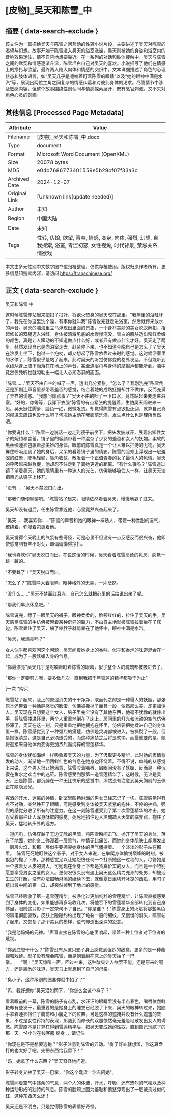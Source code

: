 # [皮物]_吴天和陈雪_中



## 摘要  { data-search-exclude }

<!-- tcd_abstract -->
该文件为一篇描绘吴天与陈雪之间互动的性转小说片段，主要讲述了吴天对陈雪的渴望与幻想。故事开始于陈雪进入吴天的浴室洗澡，吴天则被她的身姿和浴室内的音响效果迷住，情不自禁地想要靠近。在一系列的对话和肢体接触中，吴天与陈雪之间的默契和情感逐渐升温，陈雪坦白自己对吴天的喜欢。小说描写了他们在情感上的挣扎与欲望，最终两人陷入肉体和情感的交织中。文本详细描述了角色的心理状态和肢体语言，如“吴天几乎是呢喃着盯着陈雪的眼睛”以及“她的眼神中满是水汽”等，展现出两位主角之间复杂的情感纠葛和对彼此身体的渴求。尽管情节中涉及敏感内容，但整个故事围绕性别认同与情感探索展开，既有感官刺激，又不失对角色心灵的刻画。

<!-- tcd_abstract_end -->

## 其他信息 [Processed Page Metadata]

| Attribute       | Value                                  |
|-----------------|----------------------------------------|
| Filename        | [皮物]_吴天和陈雪_中.docx                             |
| Type            | document                                 |
| Format          | Microsoft Word Document (OpenXML)                               |
| Size            | 20078 bytes                           |
| MD5             | e04b7686773401559e5b29bf07f33a3c                                  |
| Archived Date   | 2024-12-07                             |
| Original Link   | [Unknown link(update needed)]                         |
| Author          | 未知                               |
| Region          | 中国大陆                               |
| Date            | 未知                                 |
| Tags            | 性转, 伪娘, 欲望, 青春, 情感, 变身, 肉体, 强烈, 幻想, 自我探索, 浴室, 青涩初恋, 女性视角, 时代背景, 禁忌关系, 情欲戏                                 |

本文由多元性别中文数字图书馆归档整理，仅供存档使用。版权归原作者所有。更多信息和搜索内容，请访问 <https://transchinese.org/>


## 正文 { data-search-exclude }

<!-- tcd_main_text -->
吴天和陈雪 中

这时候陈雪却站起来把扣子扣好，将欲火焚身的吴天晾在那里。"我屋里的浴缸坏了，我先在你这里洗个澡，有事你就叫我"陈雪说完就走进浴室，然后就传来放水的声音。吴天的脑海里立马浮现出里面的景象，一个身材美妙的美女脱衣解扣，抬起修长的双腿迈入浴缸，身体被清澈见底的水慢慢淹没，雪白的肌肤透出粉红柔嫩的颜色，真是让人躁动的不知道做点什么好，或者只有做点什么才好。吴天走了两步，赫然发现自己是向浴室走去，赶紧停下来，也不知道今晚自己是怎么了？吴天在沙发上坐下，抱过一个抱枕，却又想起了陈雪依靠过来时的感觉。这时候浴室里的水停了，陈雪似乎是站了起来。此时吴天的听觉仿佛变的格外发达，不但能听到水线从身上流下滴落在在地上的声音，甚至连浴巾与身体的摩擦声都能听到。脑中竟然仅凭听觉就勾勒出一幅让人心潮澎湃的画面。

"陈雪......"吴天不由自主的喊了一声，透出几分紧张。"怎么了？我刚洗完"陈雪倒还是那副连声音里都带着羞涩的感觉，结合着她的成熟妩媚却并不做作，反而充满了异样的诱惑。"我想问你点事？"吴天不由的咽了一下口水，竟然站起来要走进浴室。"好的，你等等，我穿下衣服"陈雪的有点紧张的提醒着，生怕吴天闯进来一般。吴天挺住脚步，脸色一红，微微发烫。却觉得陈雪有点欲拒还迎，就算自己真的闯进去应该也没什么吧？何况她主动在我面前洗澡，发生点什么也是理所当然吧。

"你要说什么？"陈雪一边说话一边走到镜子前坐下，把头发披散开，展现出知性女子的婉约和含蓄，镜子里的容颜带着一种混杂了少女的羞涩和女人的妩媚。柔软的黑丝绸睡衣包裹着那美妙的身体。眼前的陈雪真是一个让人难以把持的尤物。吴天屏住呼吸走到了她的身后，呆呆的看着镜子里的倩影。陈雪的脸颊上浮现出一层羞涩的红晕，睫毛轻颤，唇角收敛，散发着一个正值青春的女子最诱人的风情。吴天的呼吸越来越急促，他却忍不住走到了离她更近的距离。"有什么事吗？"陈雪透过镜子望着吴天，她的眼睛里有一种迷人的光芒，仿佛能够吸住人一样，让吴天无法把目光从镜子上移开。

"没有......"吴天不禁脱口而出。

"那我们随便聊聊吧。"陈雪站了起来，眼睛依然看着吴天，慢慢地靠了过来。

吴天却没有退后，任由陈雪靠近他，心里竟然兴奋起来了。

"吴天......我喜欢你......"陈雪的声音和她的眼神一样诱人，带着一种香甜的湿气，缭绕着，弥漫着包裹着他。

吴天觉得今天晚上的气氛有些奇怪，可是心里不但没有一点反感反而很兴奋，他即使感觉到有些不对劲，却偏偏懒得挣扎。

"我也喜欢你"吴天脱口而出。在说这话的时候，吴天看着陈雪高耸的乳房，感觉一跳一跳的。

"不要跳了！"吴天脱口而出。

"怎么了？"陈雪睁大着眼睛，眼神格外的无辜，一片茫然。

"没什么......"吴天不禁面红耳赤，自己怎么就把心里的话给说出来了呢。

"那我们早点休息吧。"

陈雪说完，瞟了一眼吴天的裤子，眼神柔柔的，脸颊红红的，拉住了吴天的手。吴天感觉陈雪的手仿佛被带着某种奇异的魔力，不由自主地就被陈雪拉着坐在了床边。陈雪靠住了吴天，缩了缩脖子就倚靠在了他怀中，眼神中满是水汽。

"吴天，我漂亮吗？"

女人似乎都喜欢问这个问题，吴天闻着她身上的香味，似乎和香炉的味道混合在一起，成为了一股妖媚入骨的气息。

"你最漂亮"吴天几乎是呢喃着盯着陈雪的眼睛，似乎整个人的魂魄都被吸进去了，

"那你一定要努力哦，要多做几次，直到我把千年雪莲的精华都吸干为止"

 [一次 *购买

陈雪站了起来，脸上的羞涩消失的干干净净，取而代之的是一种慑人的妖媚，那张原本还带着一种恬静感觉的脸蛋，仿佛被撕掉了面具一般，依然那么美，却更加诱人。吴天现在只想要这个女人，脑子里完全没有了其他东西，他毫不犹豫的就伸出手，将陈雪搂进怀里，两个人重重地倒在了床上。房间里的灯光和流动的空气仿佛停滞了，吴天在这一刻，只是重重地把她拥抱在怀里，仿佛要把她揉进自己的身体里一样。陈雪感觉到了一种强烈的痛楚，仿佛是灵魂都被进入，被撕裂了一般，但是她很清楚，这是自己必须遭受的，而这种痛楚之后将是欢愉，而最重要的是，她将迎接来自他体内变得更加浓烈而纯粹的雪莲精华。

陈雪的身体犹如海绵一样吸收着吴天的力量，为了汲取更多精华，此时她的表情愈发的动人，渐渐地一团团鲜红色的气息在她身边环绕着。不得不说，单纯的从感觉上来说，这个男人很让她满意，陈雪咬着嘴唇，眉眼间没有了妖媚，反而是一种沉寂在鱼水之欢当中的迷茫。陈雪感受到那第一道雪莲精华了，这时候，无论是吴天，还是陈雪，都沉醉在一种无比快乐的感觉中，浑然没有注意到吴天胸前的玉佩正在隐隐发光。

挥洒的汗水、迷离的神情，卧室里酣畅淋漓的男女已经忘记了一切。陈雪感觉得有点不对劲，突然睁开了眼睛，可是感受到身体被吴天紧紧的抱住，不停的抽插，强烈的感觉分散了所有的注意力。在这一刻陈雪遭受到了第二次雪莲精华的冲击，她忍受着那种让人浑身酥软的感觉，死死地掐住迈入灵魂踏入天堂的临界点，抱住了吴天，猛地转头外的远方。

一道闪电，仿佛穿越了无边无际的黑暗，将陈雪瞬间击飞，抛开了吴天的身体，落在了地面，她的身上弥漫着一层黑气，神情无比痛苦，而她的身体肌肤上却爆发出一层层火焰，和那一层似乎要撕裂她身体的黑气僵持着。一个淡淡的影子站在那里。  陈雪死死地盯住这个影子，对于女人来说，在攀爬身体愉悦巅峰的时刻，被狠狠的抛了下来，那种感觉足以让她怨恨任何一个打断她这一过程的人。尽管她是一个披着女人皮的男人，可她现在全身上下都是货真价实的女人，而且是一个特别愿意享受男女之爱的女人。更何况很久没有遇上吴天这么精力充沛的处男，却被活生生的打断，没有办法酣畅淋漓的继续下去，就像夏日里切开冰凉的西瓜，用勺子挖出最中间的第一口，却突然掉到了地上的感觉。

陈雪已经吸收了第一道雪莲精华，被净化过更加纯粹的雪莲精华，让陈雪直接感受到了身体的变化，如果能够再多吸收几次，将他吞下的雪莲精华全部转化到自己身体里，眼前这只影子一定奈何不了自己。"你是谁？！"陈雪身上的火焰将那些黑色的雷电彻底驱散，皮肤上隐隐约约出现了龟裂一般的细纹，又慢慢的消失，陈雪站了起来，又恢复了那个美女的模样，语气却透出深深的怨念。

"我是他妈妈的元神。"声音直接在陈雪的心底里响起，带着一种上位者对下位者的蔑视。

"你到底想干什么？"陈雪没有从这只影子身上感觉到强烈的敌意，更多的是一种蔑视和戏谑。影子没有理会陈雪，而是朝着躺在床上的吴天抽了一巴掌。　　"啊！"吴天惊叫一声，回过神来，这种酸爽让人欲罢不能，还是原来的配方，还是熟悉的味道，吴天马上就想到了自己的母亲。

"臭小子，这种级别的圈套你就中招了？"

"妈，我好想你"吴天泪如雨下，"你怎么会这个样子？"

看着眼前的一幕，陈雪的脑子有点乱，水汪汪的眼睛里没有半点春色，嘴唇依然鲜艳却有些发干，最重要的是她身上的睡衣已经脱了下来，吴天的眼神转过来，她随手拿着睡衣挡住了胸前和小腹之下的位置，可是这样的遮掩并没有什么遮羞的效果，不过是女性矜持的表现，那圆润而修长的双腿依然毫无羞耻地散发出女人的诱惑。陈雪原本是打算在得到雪莲精华后，把吴天变成她的性奴，直到自己玩腻了的那一天。^4小时在线客服
终身，，请记住

"你现在是不是想要逃跑？"影子注意到陈雪的异动。"得了好处就想溜，你这算盘打的也太好了吧。先把东西给我留下！"

"妈，她拿了什么东西？"吴天奇怪地问道。

影子转身又抽了吴天一巴掌，"你这个蠢货！你去问她"。

陈雪闻着空气中残余的气息，两个人的体液，汗水，呼吸，还有热烈的气氛以及种种运动形成的独特的气息。陈雪的脸颊上因为羞耻和愤怒浮现出了一层被烫过似的红，这种东西怎么还！

吴天还是不明白，只是觉得陈雪的表情好奇怪。
<!-- tcd_main_text_end -->

